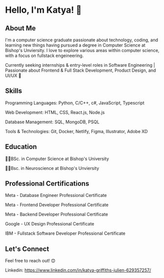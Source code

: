 # Hello, I'm Katya! 👋

## About Me
I'm a computer science graduate passionate about technology, coding, and learning new things having pursued a degree in Computer Science at Bishop's Unviersity. I love to explore various areas within computer science, with a focus on fullstack engeineering.

Currently seeking internships & entry-level roles in Software Engineering | Passionate about Frontend & Full Stack Development, Product Design, and UI/UX 🚀

## Skills
Programming Languages: Python, C/C++, c#, JavaScript, Typescript

Web Development: HTML, CSS, React.js, Node.js

Database Management: SQL, MongoDB, PSQL

Tools & Technologies: Git, Docker, Netlify, Figma, Illustrator, Adobe XD

## Education
👩‍💻BSc. in Computer Science at Bishop's University

👩‍💻Bsc. in Neuroscience at Bishop's Unviersity

## Professional Certifications
Meta - Database Engineer Professional Certificate

Meta - Frontend Developer Professional Certificate

Meta - Backend Developer Professional Certificate

Google - UX Design Professional Certificate

IBM - Fullstack Software Developer Professional Certificate



## Let's Connect
Feel free to reach out! 😊

Linkedin: https://www.linkedin.com/in/katya-griffiths-julien-629357257/
